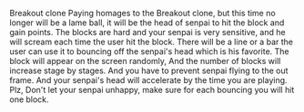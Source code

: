 Breakout clone
  Paying homages to the Breakout clone, but this time no longer will be a lame ball, it will be the head of senpai to hit 
the block and gain points. The blocks are hard and your senpai is very sensitive, and he will scream each time the user hit
the block. There will be a line or a bar the user can use it to bouncing off the senpai's head which is his favorite. 
  The block will appear on the screen randomly, And the number of blocks will increase stage by stages. And you have to 
prevent senpai flying to the out frame. And your senpai's head will accelerate by the time you are playing. Plz, Don't let 
your senpai unhappy, make sure for each bouncing you will hit one block.
